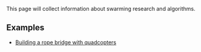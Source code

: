 This page will collect information about swarming research and algorithms.

Examples
--------

* [Building a rope bridge with quadcopters](https://www.youtube.com/watch?v=CCDIuZUfETc)
